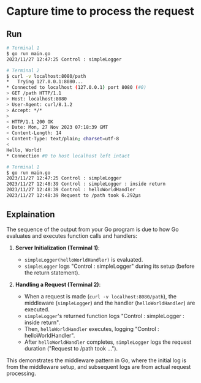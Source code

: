 # Capture time to process the request

## Run

```bash
# Terminal 1
$ go run main.go
2023/11/27 12:47:25 Control : simpleLogger

# Terminal 2
$ curl -v localhost:8080/path
*   Trying 127.0.0.1:8080...
* Connected to localhost (127.0.0.1) port 8080 (#0)
> GET /path HTTP/1.1
> Host: localhost:8080
> User-Agent: curl/8.1.2
> Accept: */*
> 
< HTTP/1.1 200 OK
< Date: Mon, 27 Nov 2023 07:18:39 GMT
< Content-Length: 14
< Content-Type: text/plain; charset=utf-8
< 
Hello, World!
* Connection #0 to host localhost left intact

# Terminal 1
$ go run main.go
2023/11/27 12:47:25 Control : simpleLogger
2023/11/27 12:48:39 Control : simpleLogger : inside return
2023/11/27 12:48:39 Control : helloWorldHandler
2023/11/27 12:48:39 Request to /path took 6.292µs
```

## Explaination

The sequence of the output from your Go program is due to how Go evaluates and executes function calls and handlers:

1. **Server Initialization (Terminal 1)**:
    - `simpleLogger(helloWorldHandler)` is evaluated.
    - `simpleLogger` logs "Control : simpleLogger" during its setup (before the return statement).

2. **Handling a Request (Terminal 2)**:
    - When a request is made (`curl -v localhost:8080/path`), the middleware (`simpleLogger`) and the handler (`helloWorldHandler`) are executed.
    - `simpleLogger`'s returned function logs "Control : simpleLogger : inside return".
    - Then, `helloWorldHandler` executes, logging "Control : helloWorldHandler".
    - After `helloWorldHandler` completes, `simpleLogger` logs the request duration ("Request to /path took ...").

This demonstrates the middleware pattern in Go, where the initial log is from the middleware setup, and subsequent logs are from actual request processing.
